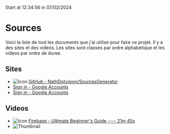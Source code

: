 Start at 12:34:56 in 07/02/2024
# Sources

Voici la liste de tout les documents que j'ai utilise pour faire ce projet. Il y a des sites et des videos. Les sites sont classes par ordre alphabetique et les videos par ordre de duree.

## Sites

- ![Icon](https://github.githubassets.com/favicons/favicon.png) [GitHub - NathDotvision/SourcesGenerator](https://github.com/NathDotvision/SourcesGenerator)
- [Sign in - Google Accounts](https://console.firebase.google.com/u/0/?_gl=1*w5jh1i*_ga*MTc4MTI3NjY2OC4xNzA1MzExMzA1*_ga_CW55HF8NVT*MTcwNTMxMTMwNS4xLjAuMTcwNTMxMTMxMy41Mi4wLjA.&pli=1)
- [Sign in - Google Accounts](https://console.firebase.google.com/u/2/project/generatorsource-c3ea4/settings/general/web:Y2ZlMDFiYjYtNGZjZi00OTRmLTg0OWEtNGQ2NTBkMGQ3Zjg4)


## Videos

- ![Icon](https://www.youtube.com/s/desktop/1c21ae68/img/favicon.ico ) [Firebase - Ultimate Beginner's Guide ---- 21m 45s](https://youtu.be/9kRgVxULbag)
- ![Thumbnail](https://i.ytimg.com/vi/9kRgVxULbag/maxresdefault.jpg )
